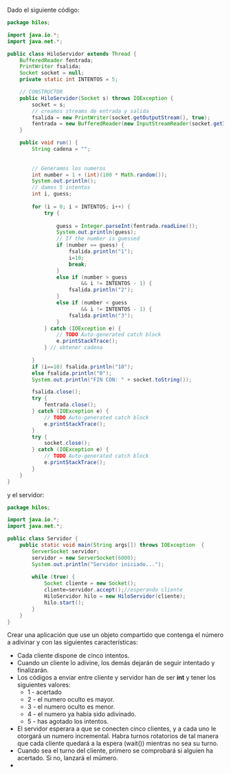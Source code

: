 Dado el siguiente código:

```java
package hilos;

import java.io.*;
import java.net.*;

public class HiloServidor extends Thread {
	BufferedReader fentrada;
	PrintWriter fsalida;
	Socket socket = null;
	private static int INTENTOS = 5;

	// CONSTRUCTOR
	public HiloServidor(Socket s) throws IOException {
		socket = s;
		// creamos streams de entrada y salida
		fsalida = new PrintWriter(socket.getOutputStream(), true);
		fentrada = new BufferedReader(new InputStreamReader(socket.getInputStream()));
	}

	public void run() {
		String cadena = "";
		
		
		// Generamos los numeros
		int number = 1 + (int)(100 * Math.random());
		System.out.println();
		// damos 5 intentos
		int i, guess;
		
		for (i = 0; i < INTENTOS; i++) {
			try {
				
				guess = Integer.parseInt(fentrada.readLine());
				System.out.println(guess);
				// If the number is guessed
				if (number == guess) {
					fsalida.println("1");
					i=10;
					break;
				}
				else if (number > guess
						&& i != INTENTOS - 1) {
					fsalida.println("2");
				}
				else if (number < guess
						&& i != INTENTOS - 1) {
					fsalida.println("3");
				}
			} catch (IOException e) {
				// TODO Auto-generated catch block
				e.printStackTrace();
			} // obtener cadena
				
		}
		if (i==10) fsalida.println("10");
		else fsalida.println("0");
		System.out.println("FIN CON: " + socket.toString());

		fsalida.close();
		try {
			fentrada.close();
		} catch (IOException e) {
			// TODO Auto-generated catch block
			e.printStackTrace();
		}
		try {
			socket.close();
		} catch (IOException e) {
			// TODO Auto-generated catch block
			e.printStackTrace();
		}
	}
}
```

y el servidor:

```java
package hilos;

import java.io.*;
import java.net.*;

public class Servidor {
	public static void main(String args[]) throws IOException  {
		ServerSocket servidor;		
		servidor = new ServerSocket(6000);
		System.out.println("Servidor iniciado...");
		
		while (true) {	
			Socket cliente = new Socket();
			cliente=servidor.accept();//esperando cliente	
			HiloServidor hilo = new HiloServidor(cliente);
			hilo.start();		
		}
	}
}
```


Crear una aplicación que use un objeto compartido que contenga el número a adivinar y con las siguientes características:
- Cada cliente dispone de cinco intentos.
- Cuando un cliente lo adivine, los demás dejarán de seguir intentado y finalizarán.
- Los códigos a enviar entre cliente y servidor han de ser **int** y tener los siguientes valores:
  - 1 - acertado
  - 2 - el numero oculto es mayor.
  - 3 - el numero oculto es menor.
  - 4 - el numero ya habia sido adivinado.
  - 5 - has agotado los intentos.
- El servidor esperara a que se conecten cinco clientes, y a cada uno le otorgará un numero incremental. Habra turnos rotatorios de tal manera que cada cliente quedará a la espera (wait()) mientras no sea su turno. 
- Cuando sea el turno del cliente, primero se comprobará si alguien ha acertado. Si no, lanzará el múmero.
-  
